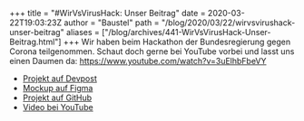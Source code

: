 +++
title = "#WirVsVirusHack: Unser Beitrag"
date = 2020-03-22T19:03:23Z
author = "Baustel"
path = "/blog/2020/03/22/wirvsvirushack-unser-beitrag"
aliases = ["/blog/archives/441-WirVsVirusHack-Unser-Beitrag.html"]
+++
Wir haben beim Hackathon der Bundesregierung gegen Corona teilgenommen.
Schaut doch gerne bei YouTube vorbei und lasst uns einen Daumen da:
<https://www.youtube.com/watch?v=3uElhbFbeVY>

- [Projekt auf Devpost](https://devpost.com/software/flipshare)
- [Mockup auf Figma](https://figma.com/file/dd80C92aAhPiuSvsKSdVO1/)
- [Projekt auf GitHub](https://github.com/flipdotvsvirus)
- [Video bei YouTube](https://www.youtube.com/watch?v=3uElhbFbeVY)

